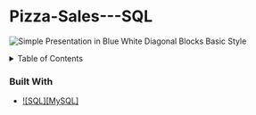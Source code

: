 # Pizza-Sales---SQL

![Simple Presentation in Blue White Diagonal Blocks Basic Style](https://github.com/prateek-mohan/Pizza-Sales---SQL/assets/65453254/a3a06821-b1c1-4eab-ab59-a1d28f6424b7)

<!-- TABLE OF CONTENTS -->
<details>
  <summary>Table of Contents</summary>
  <ol>
    <li>
      <a href="#about-the-project">About The Project</a>
      <ul>
        <li><a href="#built-with">Built With</a></li>
      </ul>
    </li>
    <li>
      <a href="#getting-started">Getting Started</a>
      <ul>
        <li><a href="#prerequisites">Prerequisites</a></li>
        <li><a href="#installation">Installation</a></li>
      </ul>
    </li>
    <li><a href="#usage">Usage</a></li>
    <li><a href="#roadmap">Roadmap</a></li>
    <li><a href="#contributing">Contributing</a></li>
    <li><a href="#license">License</a></li>
    <li><a href="#contact">Contact</a></li>
    <li><a href="#acknowledgments">Acknowledgments</a></li>
  </ol>
</details>

### Built With
* [![SQL][MySQL]][SQL-url]


[SQL-url]: https://img.shields.io/badge/MySQL-005C84?style=for-the-badge&logo=mysql&logoColor=white

